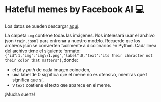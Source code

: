 # Hateful memes by Facebook AI 💻
Los datos se pueden descargar [aquí](https://drive.google.com/drive/folders/1ff0l1GXazCml-kIqkL2RnvdaRCxpYYcE?usp=sharing).

La carpeta `img` contiene todas las imágenes. Nos interesará usar el archivo json `train.jsonl` para entrenar a nuestro modelo. Recuerde que los archivos json se convierten
fácilmente a diccionarios en Python. Cada línea del archivo tiene el siguiente formato: `{"id":1,"img":"img\/1.png","label":0,"text":"its their character not their color that matters"}`, donde:
- el `id` y _path_ de cada imagen coinciden,
- una label de 0 significa que el meme no es ofensivo, mientras que 1 significa que sí,
- y `text` contiene el texto que aparece en el meme.

¡Mucha suerte!
